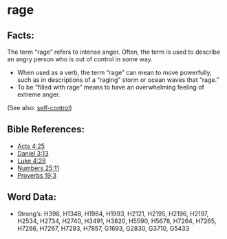 # rage

## Facts:

The term “rage” refers to intense anger. Often, the term is used to describe an angry person who is out of control in some way.

* When used as a verb, the term “rage” can mean to move powerfully, such as in descriptions of a “raging” storm or ocean waves that “rage.”
* To be “filled with rage” means to have an overwhelming feeling of extreme anger.

(See also: [self-control](../other/selfcontrol.md))

## Bible References:

* [Acts 4:25](rc://en/tn/help/act/04/25)
* [Daniel 3:13](rc://en/tn/help/dan/03/13)
* [Luke 4:28](rc://en/tn/help/luk/04/28)
* [Numbers 25:11](rc://en/tn/help/num/25/11)
* [Proverbs 19:3](rc://en/tn/help/pro/19/03)

## Word Data:

* Strong’s: H398, H1348, H1984, H1993, H2121, H2195, H2196, H2197, H2534, H2734, H2740, H3491, H3820, H5590, H5678, H7264, H7265, H7266, H7267, H7283, H7857, G1693, G2830, G3710, G5433
